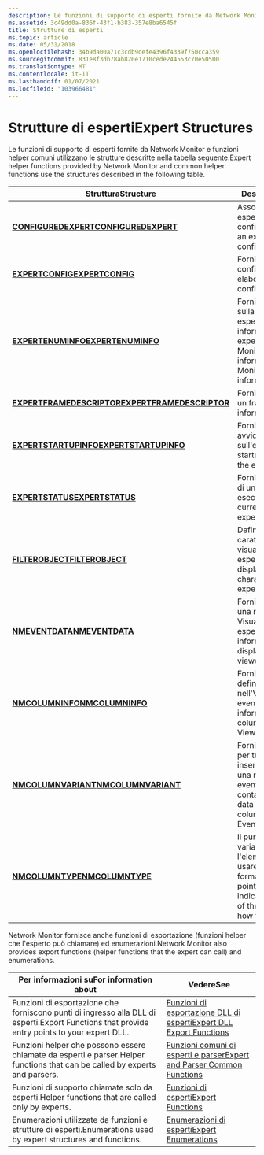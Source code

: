 ```yaml
---
description: Le funzioni di supporto di esperti fornite da Network Monitor e funzioni helper comuni utilizzano le strutture descritte nella tabella seguente.
ms.assetid: 3c49dd0a-836f-43f1-b383-357e8ba6545f
title: Strutture di esperti
ms.topic: article
ms.date: 05/31/2018
ms.openlocfilehash: 34b9da00a71c3cdb9defe4396f4339f750cca359
ms.sourcegitcommit: 831e8f3db78ab820e1710cede244553c70e50500
ms.translationtype: MT
ms.contentlocale: it-IT
ms.lasthandoff: 01/07/2021
ms.locfileid: "103966481"
---
```

# <a name="expert-structures"></a><span data-ttu-id="c0612-103">Strutture di esperti</span><span class="sxs-lookup"><span data-stu-id="c0612-103">Expert Structures</span></span>

<span data-ttu-id="c0612-104">Le funzioni di supporto di esperti fornite da Network Monitor e funzioni helper comuni utilizzano le strutture descritte nella tabella seguente.</span><span class="sxs-lookup"><span data-stu-id="c0612-104">Expert helper functions provided by Network Monitor and common helper functions use the structures described in the following table.</span></span>



| <span data-ttu-id="c0612-105">Struttura</span><span class="sxs-lookup"><span data-stu-id="c0612-105">Structure</span></span>                                              | <span data-ttu-id="c0612-106">Descrizione</span><span class="sxs-lookup"><span data-stu-id="c0612-106">Description</span></span>                                                                                            |
|--------------------------------------------------------|--------------------------------------------------------------------------------------------------------|
| [<span data-ttu-id="c0612-107">**CONFIGUREDEXPERT**</span><span class="sxs-lookup"><span data-stu-id="c0612-107">**CONFIGUREDEXPERT**</span></span>](configuredexpert.md)           | <span data-ttu-id="c0612-108">Associa una DLL di esperti alla relativa configurazione.</span><span class="sxs-lookup"><span data-stu-id="c0612-108">Associates an expert DLL with its configuration.</span></span>                                                       |
| [<span data-ttu-id="c0612-109">**EXPERTCONFIG**</span><span class="sxs-lookup"><span data-stu-id="c0612-109">**EXPERTCONFIG**</span></span>](expertconfig.md)                   | <span data-ttu-id="c0612-110">Fornisce dati di configurazione non elaborati.</span><span class="sxs-lookup"><span data-stu-id="c0612-110">Provides raw configuration data.</span></span>                                                                       |
| [<span data-ttu-id="c0612-111">**EXPERTENUMINFO**</span><span class="sxs-lookup"><span data-stu-id="c0612-111">**EXPERTENUMINFO**</span></span>](expertenuminfo.md)               | <span data-ttu-id="c0612-112">Fornisce informazioni sulla DLL degli esperti.</span><span class="sxs-lookup"><span data-stu-id="c0612-112">Provides information about the expert DLL.</span></span> <span data-ttu-id="c0612-113">Network Monitor utilizza le informazioni.</span><span class="sxs-lookup"><span data-stu-id="c0612-113">Network Monitor uses the information.</span></span>                       |
| [<span data-ttu-id="c0612-114">**EXPERTFRAMEDESCRIPTOR**</span><span class="sxs-lookup"><span data-stu-id="c0612-114">**EXPERTFRAMEDESCRIPTOR**</span></span>](expertframedescriptor.md) | <span data-ttu-id="c0612-115">Fornisce informazioni su un frame.</span><span class="sxs-lookup"><span data-stu-id="c0612-115">Provides information about a frame.</span></span>                                                                    |
| [<span data-ttu-id="c0612-116">**EXPERTSTARTUPINFO**</span><span class="sxs-lookup"><span data-stu-id="c0612-116">**EXPERTSTARTUPINFO**</span></span>](expertstartupinfo.md)         | <span data-ttu-id="c0612-117">Fornisce informazioni di avvio sull'esperto.</span><span class="sxs-lookup"><span data-stu-id="c0612-117">Provides startup information about the expert.</span></span>                                                         |
| [<span data-ttu-id="c0612-118">**EXPERTSTATUS**</span><span class="sxs-lookup"><span data-stu-id="c0612-118">**EXPERTSTATUS**</span></span>](expertstatus.md)                   | <span data-ttu-id="c0612-119">Fornisce lo stato corrente di un esperto in esecuzione.</span><span class="sxs-lookup"><span data-stu-id="c0612-119">Provides the current status of a running expert.</span></span>                                                       |
| [<span data-ttu-id="c0612-120">**FILTEROBJECT**</span><span class="sxs-lookup"><span data-stu-id="c0612-120">**FILTEROBJECT**</span></span>](filterobject.md)                   | <span data-ttu-id="c0612-121">Definisce le caratteristiche del filtro di visualizzazione per un esperto.</span><span class="sxs-lookup"><span data-stu-id="c0612-121">Defines the display filter characteristics for an expert.</span></span>                                              |
| [<span data-ttu-id="c0612-122">**NMEVENTDATA**</span><span class="sxs-lookup"><span data-stu-id="c0612-122">**NMEVENTDATA**</span></span>](nmeventdata.md)                     | <span data-ttu-id="c0612-123">Fornisce informazioni su una riga visualizzata nel Visualizzatore esperti.</span><span class="sxs-lookup"><span data-stu-id="c0612-123">Provides information about a line displayed in the expert viewer.</span></span>                                      |
| [<span data-ttu-id="c0612-124">**NMCOLUMNINFO**</span><span class="sxs-lookup"><span data-stu-id="c0612-124">**NMCOLUMNINFO**</span></span>](nmcolumninfo.md)                   | <span data-ttu-id="c0612-125">Fornisce informazioni che definiscono una colonna nell'Visualizzatore eventi.</span><span class="sxs-lookup"><span data-stu-id="c0612-125">Provides information that defines a column in the Event Viewer.</span></span>                                        |
| [<span data-ttu-id="c0612-126">**NMCOLUMNVARIANT**</span><span class="sxs-lookup"><span data-stu-id="c0612-126">**NMCOLUMNVARIANT**</span></span>](nmcolumnvariant.md)             | <span data-ttu-id="c0612-127">Fornisce un contenitore per tutti i dati possibili inseriti in una colonna in una riga del Visualizzatore eventi.</span><span class="sxs-lookup"><span data-stu-id="c0612-127">Provides a container for all possible data inserted into a column on one line in the Event Viewer.</span></span>     |
| [<span data-ttu-id="c0612-128">**NMCOLUMNTYPE**</span><span class="sxs-lookup"><span data-stu-id="c0612-128">**NMCOLUMNTYPE**</span></span>](nmcolumntype.md)                   | <span data-ttu-id="c0612-129">Il punto di ingresso nella variante che indica l'elemento dell'Unione da usare e come formattarlo.</span><span class="sxs-lookup"><span data-stu-id="c0612-129">The entry point in the variant that indicates which element of the union to use, and how to format it.</span></span> |



 

<span data-ttu-id="c0612-130">Network Monitor fornisce anche funzioni di esportazione (funzioni helper che l'esperto può chiamare) ed enumerazioni.</span><span class="sxs-lookup"><span data-stu-id="c0612-130">Network Monitor also provides export functions (helper functions that the expert can call) and enumerations.</span></span>



| <span data-ttu-id="c0612-131">Per informazioni su</span><span class="sxs-lookup"><span data-stu-id="c0612-131">For information about</span></span>                                          | <span data-ttu-id="c0612-132">Vedere</span><span class="sxs-lookup"><span data-stu-id="c0612-132">See</span></span>                                                                          |
|----------------------------------------------------------------|------------------------------------------------------------------------------|
| <span data-ttu-id="c0612-133">Funzioni di esportazione che forniscono punti di ingresso alla DLL di esperti.</span><span class="sxs-lookup"><span data-stu-id="c0612-133">Export Functions that provide entry points to your expert DLL.</span></span> | [<span data-ttu-id="c0612-134">Funzioni di esportazione DLL di esperti</span><span class="sxs-lookup"><span data-stu-id="c0612-134">Expert DLL Export Functions</span></span>](expert-dll-export-functions.md)               |
| <span data-ttu-id="c0612-135">Funzioni helper che possono essere chiamate da esperti e parser.</span><span class="sxs-lookup"><span data-stu-id="c0612-135">Helper functions that can be called by experts and parsers.</span></span>    | [<span data-ttu-id="c0612-136">Funzioni comuni di esperti e parser</span><span class="sxs-lookup"><span data-stu-id="c0612-136">Expert and Parser Common Functions</span></span>](expert-and-parser-common-functions.md) |
| <span data-ttu-id="c0612-137">Funzioni di supporto chiamate solo da esperti.</span><span class="sxs-lookup"><span data-stu-id="c0612-137">Helper functions that are called only by experts.</span></span>              | [<span data-ttu-id="c0612-138">Funzioni di esperti</span><span class="sxs-lookup"><span data-stu-id="c0612-138">Expert Functions</span></span>](expert-functions.md)                                     |
| <span data-ttu-id="c0612-139">Enumerazioni utilizzate da funzioni e strutture di esperti.</span><span class="sxs-lookup"><span data-stu-id="c0612-139">Enumerations used by expert structures and functions.</span></span>          | [<span data-ttu-id="c0612-140">Enumerazioni di esperti</span><span class="sxs-lookup"><span data-stu-id="c0612-140">Expert Enumerations</span></span>](expert-enumerations.md)                               |



 

 

 



